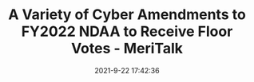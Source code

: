 ---
"title": "A Variety of Cyber Amendments to FY2022 NDAA to Receive Floor Votes - MeriTalk"
"date": "2021-9-22 17:42:36"
"feed_name": "GOOGLENEWSINDUSTRIAL"
"feed_website": "https://news.google.com/search?q=industrial%2Bincident&hl=en-US&gl=US&ceid=US:en"
"feed_rss": "https://news.google.com/rss/search?q=industrial%2Bincident&hl=en-US&gl=US&ceid=US:en"
"link": "https://www.meritalk.com/articles/a-variety-of-cyber-amendments-to-fy2022-ndaa-to-receive-floor-votes/"
"file": "_posts/2021-1-1-11b81b4b9d68f757fa47d0808b86644e34061281.md"
"accident": "0"
"drilling": "0"
"dead": "0"
"injured": "0"
"where": "unknown site"
"place": "unknown place"
---